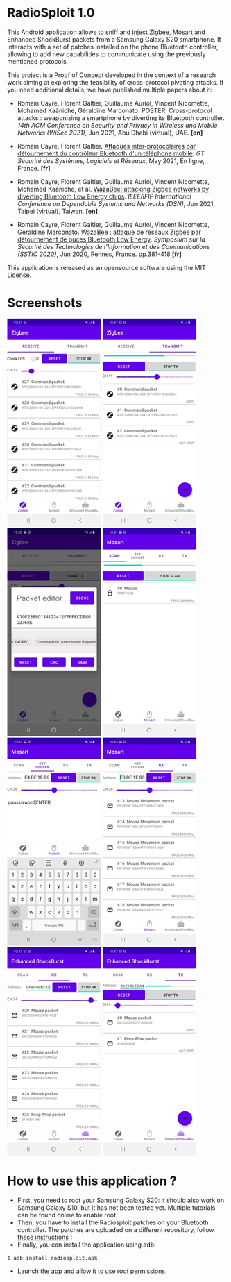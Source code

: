 RadioSploit 1.0
================

This Android application allows to sniff and inject Zigbee, Mosart and Enhanced ShockBurst packets from a Samsung Galaxy S20 smartphone. 
It interacts with a set of patches installed on the phone Bluetooth controller, allowing to add new capabilities to communicate using the previously mentioned protocols.

This project is a Proof of Concept developed in the context of a research work aiming at exploring the feasibility of cross-protocol pivoting attacks. If you need additional details, we have published multiple papers about it:

   * Romain Cayre, Florent Galtier, Guillaume Auriol, Vincent Nicomette, Mohamed Kaâniche, Géraldine Marconato. POSTER: Cross-protocol attacks : weaponizing a smartphone by diverting its Bluetooth controller. *14th ACM Conference on Security and Privacy in Wireless and Mobile Networks (WiSec 2021)*, Jun 2021, Abu Dhabi (virtual), UAE. **\[en\]**

   * Romain Cayre, Florent Galtier. [Attaques inter-protocolaires par détournement du contrôleur Bluetooth d'un téléphone mobile](https://hal.laas.fr/hal-03221148). *GT Sécurité des Systèmes, Logiciels et Réseaux*, May 2021, En ligne, France. **\[fr\]**

   * Romain Cayre, Florent Galtier, Guillaume Auriol, Vincent Nicomette, Mohamed Kaâniche, et al. [WazaBee: attacking Zigbee networks by diverting Bluetooth Low Energy chips](https://hal.laas.fr/hal-03193299). *IEEE/IFIP International Conference on Dependable Systems and Networks (DSN)*, Jun 2021, Taipei (virtual), Taiwan. **\[en\]**

   * Romain Cayre, Florent Galtier, Guillaume Auriol, Vincent Nicomette, Geraldine Marconato. [WazaBee : attaque de réseaux Zigbee par détournement de puces Bluetooth Low Energy](https://hal.laas.fr/hal-02778262). *Symposium sur la Sécurité des Technologies de l'Information et des Communications (SSTIC 2020)*, Jun 2020, Rennes, France. pp.381-418.**\[fr\]**


This application is released as an opensource software using the MIT License.

Screenshots
============
![](screenshots/zigbeerx_small.jpg)
![](screenshots/zigbeetx_small.jpg)
![](screenshots/zigbeedissector_small.jpg)
![](screenshots/mosartscan_small.jpg)
![](screenshots/mosartkeylogger_small.jpg)
![](screenshots/mosartrx_small.jpg)
![](screenshots/esbrx_small.jpg)
![](screenshots/esbtx_small.jpg)

How to use this application ? 
==============================
* First, you need to root your Samsung Galaxy S20: it should also work on Samsung Galaxy S10, but it has not been tested yet. Multiple tutorials can be found online to enable root.
* Then, you have to install the Radiosploit patches on your Bluetooth controller. The patches are uploaded on a different repository, follow [these instructions](https://github.com/RCayre/radiosploit_patches) !
* Finally, you can install the application using adb:
```
$ adb install radiosploit.apk
```
* Launch the app and allow it to use root permissions.



